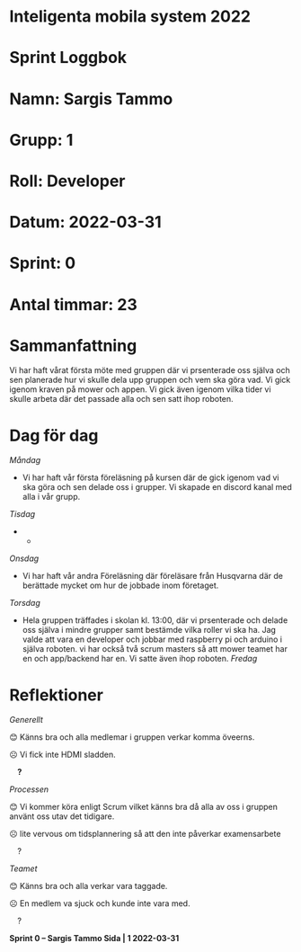 #
# **Inteligenta mobila system 2022**
#
#
#
# **Sprint Loggbok**
# **Namn:	Sargis Tammo**
# **Grupp:	1**
# **Roll:	Developer**
# **Datum:	2022-03-31**
# **Sprint: 	0**
# **Antal timmar: 23**
# **Sammanfattning**
Vi har haft vårat första möte med gruppen där vi prsenterade oss själva och sen planerade hur vi skulle dela upp gruppen och vem ska göra vad. Vi gick igenom kraven på mower och appen. Vi gick även igenom vilka tider vi skulle arbeta där det passade alla och sen satt ihop roboten. 

# **Dag för dag**
*Måndag*

- Vi har haft vår första föreläsning på kursen där de gick igenom vad vi ska göra och sen delade oss i grupper. Vi skapade en discord kanal med alla i vår grupp. 

*Tisdag*

- -

*Onsdag*

- Vi har haft vår andra Föreläsning där föreläsare från Husqvarna där de berättade mycket om hur de jobbade inom företaget. 

*Torsdag*

- Hela gruppen träffades i skolan kl. 13:00, där vi prsenterade och delade oss själva i mindre grupper samt bestämde vilka roller vi ska ha. Jag valde att vara en developer och jobbar med raspberry pi och arduino i själva roboten. vi har också två scrum masters så att mower teamet har en och app/backend har en. Vi satte även ihop roboten.
*Fredag*

# **Reflektioner** 
*Generellt*

😊	Känns bra och alla medlemar i gruppen verkar komma öveerns.

☹	Vi fick inte HDMI sladden.

`  `**?**  	

*Processen*

😊	Vi kommer köra enligt Scrum vilket känns bra då alla av oss i gruppen använt oss utav det tidigare.

☹	lite vervous om tidsplannering så att den inte påverkar examensarbete

`  `?	

*Teamet*

😊	Känns bra och alla verkar vara taggade.

☹	En medlem va sjuck och kunde inte vara med.

`  `?	

**Sprint 0 – Sargis Tammo	Sida | 1	2022-03-31**
